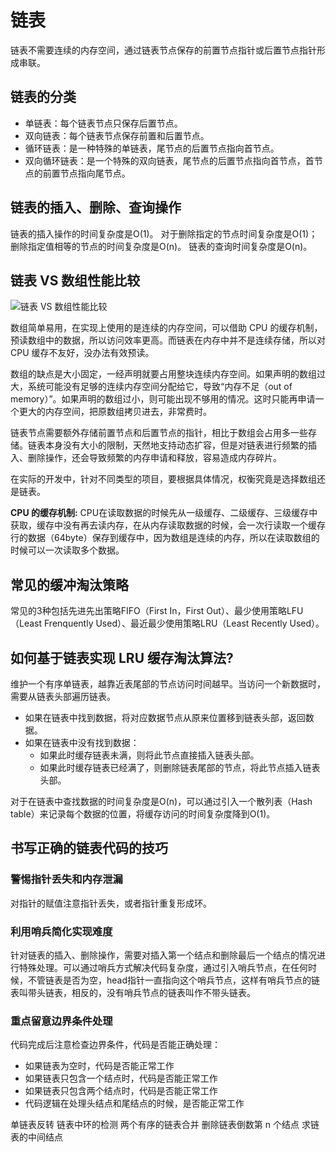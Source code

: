 # 链表

链表不需要连续的内存空间，通过链表节点保存的前置节点指针或后置节点指针形成串联。

## 链表的分类

* 单链表：每个链表节点只保存后置节点。
* 双向链表：每个链表节点保存前置和后置节点。
* 循环链表：是一种特殊的单链表，尾节点的后置节点指向首节点。
* 双向循环链表：是一个特殊的双向链表，尾节点的后置节点指向首节点，首节点的前置节点指向尾节点。

## 链表的插入、删除、查询操作

链表的插入操作的时间复杂度是O(1)。
对于删除指定的节点时间复杂度是O(1)；删除指定值相等的节点的时间复杂度是O(n)。
链表的查询时间复杂度是O(n)。

## 链表 VS 数组性能比较

![链表 VS 数组性能比较](https://static001.geekbang.org/resource/image/4f/68/4f63e92598ec2551069a0eef69db7168.jpg)

数组简单易用，在实现上使用的是连续的内存空间，可以借助 CPU 的缓存机制，预读数组中的数据，所以访问效率更高。而链表在内存中并不是连续存储，所以对 CPU 缓存不友好，没办法有效预读。

数组的缺点是大小固定，一经声明就要占用整块连续内存空间。如果声明的数组过大，系统可能没有足够的连续内存空间分配给它，导致“内存不足（out of memory）”。如果声明的数组过小，则可能出现不够用的情况。这时只能再申请一个更大的内存空间，把原数组拷贝进去，非常费时。

链表节点需要额外存储前置节点和后置节点的指针，相比于数组会占用多一些存储。链表本身没有大小的限制，天然地支持动态扩容，但是对链表进行频繁的插入、删除操作，还会导致频繁的内存申请和释放，容易造成内存碎片。

在实际的开发中，针对不同类型的项目，要根据具体情况，权衡究竟是选择数组还是链表。

**CPU 的缓存机制:** CPU在读取数据的时候先从一级缓存、二级缓存、三级缓存中获取，缓存中没有再去读内存，在从内存读取数据的时候，会一次行读取一个缓存行的数据（64byte）保存到缓存中，因为数组是连续的内存，所以在读取数组的时候可以一次读取多个数据。

## 常见的缓冲淘汰策略

常见的3种包括先进先出策略FIFO（First In，First Out）、最少使用策略LFU（Least Frenquently Used）、最近最少使用策略LRU（Least Recently Used）。

## 如何基于链表实现 LRU 缓存淘汰算法?

维护一个有序单链表，越靠近表尾部的节点访问时间越早。当访问一个新数据时，需要从链表头部遍历链表。

* 如果在链表中找到数据，将对应数据节点从原来位置移到链表头部，返回数据。
* 如果在链表中没有找到数据：
  * 如果此时缓存链表未满，则将此节点直接插入链表头部。
  * 如果此时缓存链表已经满了，则删除链表尾部的节点，将此节点插入链表头部。

对于在链表中查找数据的时间复杂度是O(n)，可以通过引入一个散列表（Hash table）来记录每个数据的位置，将缓存访问的时间复杂度降到O(1)。

## 书写正确的链表代码的技巧

### 警惕指针丢失和内存泄漏

对指针的赋值注意指针丢失，或者指针重复形成环。

### 利用哨兵简化实现难度

针对链表的插入、删除操作，需要对插入第一个结点和删除最后一个结点的情况进行特殊处理。可以通过哨兵方式解决代码复杂度，通过引入哨兵节点，在任何时候，不管链表是否为空，head指针一直指向这个哨兵节点，这样有哨兵节点的链表叫带头链表，相反的，没有哨兵节点的链表叫作不带头链表。

### 重点留意边界条件处理

代码完成后注意检查边界条件，代码是否能正确处理：

* 如果链表为空时，代码是否能正常工作
* 如果链表只包含一个结点时，代码是否能正常工作
* 如果链表只包含两个结点时，代码是否能正常工作
* 代码逻辑在处理头结点和尾结点的时候，是否能正常工作

单链表反转
链表中环的检测
两个有序的链表合并
删除链表倒数第 n 个结点
求链表的中间结点